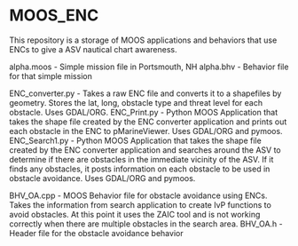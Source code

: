 # MOOS_ENC
This repository is a storage of MOOS applications and behaviors that use ENCs to give a ASV nautical chart awareness.

alpha.moos - Simple mission file in Portsmouth, NH
alpha.bhv  - Behavior file for that simple mission

ENC_converter.py - Takes a raw ENC file and converts it to a shapefiles by geometry. Stores the lat, long, obstacle type and threat level for each obstacle. Uses GDAL/ORG.
ENC_Print.py     - Python MOOS Application that takes the shape file created by the ENC converter application and prints out each obstacle in the ENC to pMarineViewer. Uses GDAL/ORG and pymoos.
ENC_Search1.py   - Python MOOS Application that takes the shape file created by the ENC converter application and searches around the ASV to determine if there are obstacles in the immediate vicinity of the ASV. If it finds any obstacles, it posts information on each obstacle to be used in obstacle avoidance. Uses GDAL/ORG and pymoos.

BHV_OA.cpp - MOOS Behavior file for obstacle avoidance using ENCs. Takes the information from search application to create IvP functions to avoid obstacles. At this point it uses the ZAIC tool and is not working correctly when there are multiple obstacles in the search area. 
BHV_OA.h   - Header file for the obstacle avoidance behavior

